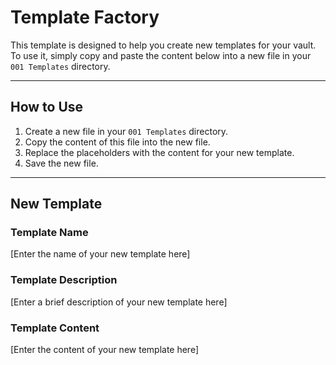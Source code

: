 # Template Factory

This template is designed to help you create new templates for your vault. To use it, simply copy and paste the content below into a new file in your `001 Templates` directory.

---

## How to Use

1.  Create a new file in your `001 Templates` directory.
2.  Copy the content of this file into the new file.
3.  Replace the placeholders with the content for your new template.
4.  Save the new file.

---

## New Template

### Template Name

[Enter the name of your new template here]

### Template Description

[Enter a brief description of your new template here]

### Template Content

[Enter the content of your new template here]
